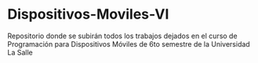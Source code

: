 # Dispositivos-Moviles-VI
Repositorio donde se subirán todos los trabajos dejados en el curso de Programación para Dispositivos Móviles de 6to semestre de la Universidad La Salle
